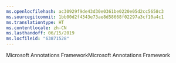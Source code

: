 ```yaml
---
ms.openlocfilehash: ac30929f9de43d30e0361be0220e05d2cc5658c3
ms.sourcegitcommit: 1bb00d2f4343e73ae8d58668f02297a3cf10a4c1
ms.translationtype: HT
ms.contentlocale: zh-CN
ms.lasthandoff: 06/15/2019
ms.locfileid: "63871528"
---
```

<span data-ttu-id="06f57-101">Microsoft Annotations Framework</span><span class="sxs-lookup"><span data-stu-id="06f57-101">Microsoft Annotations Framework</span></span>